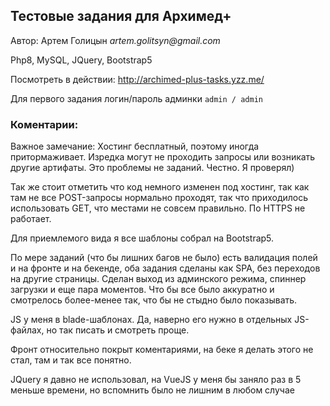 ## Тестовые задания для Архимед+ 

Автор: Артем Голицын _artem.golitsyn@gmail.com_

Php8, MySQL, JQuery, Bootstrap5

Посмотреть в действии: http://archimed-plus-tasks.yzz.me/

Для первого задания логин/пароль админки `admin / admin`

### Коментарии:

Важное замечание: Хостинг бесплатный, поэтому иногда притормаживает. 
Изредка могут не проходить запросы или возникать другие артифаты.
Это проблемы не заданий. Честно. Я проверял)

Так же стоит отметить что код немного изменен под хостинг, так как там не все POST-запросы нормально проходят,
так что приходилось использовать GET, что местами не совсем правильно. По HTTPS не работает.

Для приемлемого вида я все шаблоны собрал на Bootstrap5.

По мере заданий (что бы лишних багов не было) есть валидация полей и на фронте и на бекенде, оба задания сделаны как SPA,
без переходов на другие страницы. Сделан выход из админского режима, спиннер загрузки и еще пара моментов. 
Что бы все было аккуратно и смотрелось более-менее так, что бы не стыдно было показывать.

JS у меня в blade-шаблонах. Да, наверно его нужно в отдельных JS-файлах, но так писать и смотреть проще.

Фронт относительно покрыт коментариями, на беке я делать этого не стал, там и так все понятно.

JQuery я давно не использовал, на VueJS у меня бы заняло раз в 5 меньше времени, но вспомнить было не лишним в любом случае


